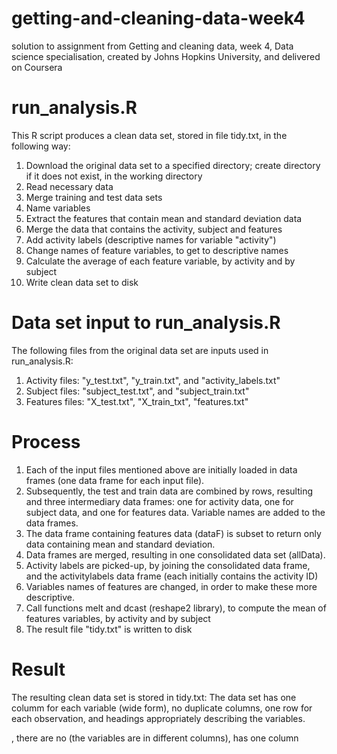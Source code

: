 # getting-and-cleaning-data-week4
solution to assignment from Getting and cleaning data, week 4, Data science specialisation, created by Johns Hopkins University, and delivered on Coursera


# run_analysis.R
This R script produces a clean data set, stored in file tidy.txt, in the following way:

1. Download the original data set to a specified directory; create directory if it does not exist, in the working directory
2. Read necessary data
3. Merge training and test data sets
4. Name variables
5. Extract the features that contain mean and standard deviation data
6. Merge the data that contains the activity, subject and features
7. Add activity labels (descriptive names for variable "activity")
8. Change names of feature variables, to get to descriptive names
9. Calculate the average of each feature variable, by activity and by subject
10. Write clean data set to disk


# Data set input to run_analysis.R
The following files from the original data set are inputs used in run_analysis.R:

1. Activity files: "y_test.txt", "y_train.txt", and "activity_labels.txt"
2. Subject files: "subject_test.txt", and "subject_train.txt"
3. Features files: "X_test.txt", "X_train_txt", "features.txt"

# Process
1. Each of the input files mentioned above are initially loaded in data frames (one data frame for each input file).
2. Subsequently, the test and train data are combined by rows, resulting and three intermediary data frames:
one for activity data, one for subject data, and one for features data. 
Variable names are added to the data frames.
3. The data frame containing features data (dataF) is subset to return only data containing mean and standard deviation.
4. Data frames are merged, resulting in one consolidated data set (allData).
5. Activity labels are picked-up, by joining the consolidated data frame, and the activitylabels data frame
(each initially contains the activity ID)
6. Variables names of features are changed, in order to make these more descriptive.
7. Call functions melt and dcast (reshape2 library), to compute the mean of features variables, by activity and by subject
8. The result file "tidy.txt" is written to disk

# Result
The resulting clean data set is stored in tidy.txt: 
The data set has one columm for each variable (wide form), no duplicate columns, 
one row for each observation, and headings appropriately describing the variables.



, there are no (the variables are in different columns), has one column
